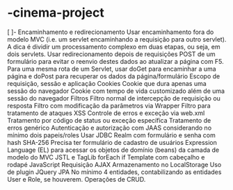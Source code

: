 # -cinema-project
 [ ]- Encaminhamento e redirecionamento
Usar encaminhamento fora do modelo MVC (i.e. um servlet encaminhando a requisição para outro servlet). A dica é dividir um processamento complexo em duas etapas, ou seja, em dois servlets.
Usar redirecionamento depois de requisições POST de um formulário para evitar o reenvio destes dados ao atualizar a página com F5.
Para uma mesma rota de um Servlet, usar doGet para encaminhar a uma página e doPost para recuperar os dados da página/formulário
Escopo de requisição, sessão e aplicação
Cookies
Cookie que dura apenas uma sessão do navegador
Cookie com tempo de vida customizado além de uma sessão do navegador
Filtros
Filtro normal de intercepção de requisição ou resposta
Filtro com modificação da parâmetros via Wrapper
Filtro para tratamento de ataques XSS
Controle de erros e exceção via web.xml
Tratamento por código de status ou exceção específica
Tratamento de erros genérico
Autenticação e autorização com JAAS considerando no mínimo dois papeis/roles
Usar JDBC Realm com formulário e senha com hash SHA-256
Precisa ter formulário de cadastro de usuários
Expression Language (EL) para acessar os objetos de domínio (beans) da camada de modelo do MVC
JSTL e TagLib
forEach
if
Template com cabeçalho e rodapé
JavaScript
Requisição AJAX
Armazenamento no LocalStorage
Uso de plugin JQuery
JPA
No mínimo 4 entidades, contabilizando as entidades User e Role, se houverem.
Operações de CRUD.
